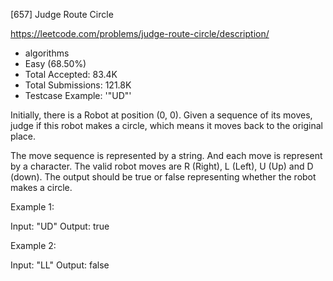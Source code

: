 [657] Judge Route Circle  

https://leetcode.com/problems/judge-route-circle/description/

* algorithms
* Easy (68.50%)
* Total Accepted:    83.4K
* Total Submissions: 121.8K
* Testcase Example:  '"UD"'


Initially, there is a Robot at position (0, 0). Given a sequence of its moves, judge if this robot makes a circle, which means it moves back to the original place. 



The move sequence is represented by a string. And each move is represent by a character. The valid robot moves are R (Right), L (Left), U (Up) and D (down). The output should be true or false representing whether the robot makes a circle.


Example 1:

Input: "UD"
Output: true



Example 2:

Input: "LL"
Output: false


